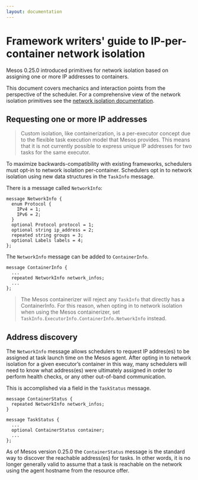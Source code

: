 ```yaml
---
layout: documentation
---
```


# Framework writers&apos; guide to IP-per-container network isolation

Mesos 0.25.0 introduced primitives for network isolation based on
assigning one or more IP addresses to containers.

This document covers mechanics and interaction points from the
perspective of the scheduler.  For a comprehensive view of the network
isolation primitives see the
[network isolation documentation](network-isolation.md).

## Requesting one or more IP addresses

> Custom isolation, like containerization, is a per-executor concept due
> to the flexible task execution model that Mesos provides.  This means
> that it is not currently possible to express unique IP addresses for
> two tasks for the same executor.

To maximize backwards-compatibility with existing frameworks, schedulers
must opt-in to network isolation per-container.  Schedulers opt in to
network isolation using new data structures in the `TaskInfo` message.

There is a message called `NetworkInfo`:

~~~{.proto}
message NetworkInfo {
  enum Protocol {
    IPv4 = 1;
    IPv6 = 2;
  }
  optional Protocol protocol = 1;
  optional string ip_address = 2;
  repeated string groups = 3;
  optional Labels labels = 4;
};
~~~

The `NetworkInfo` message can be added to `ContainerInfo`.

~~~{.proto}
message ContainerInfo {
  ...
  repeated NetworkInfo network_infos;
  ...
};
~~~

> The Mesos containerizer will reject any `TaskInfo` that directly has
> a ContainerInfo.  For this reason, when opting in to network isolation
> when using the Mesos containerizer, set
> `TaskInfo.ExecutorInfo.ContainerInfo.NetworkInfo` instead.

## Address discovery

The `NetworkInfo` message allows schedulers to request IP addres(es) to be
assigned at task launch time on the Mesos agent.  After opting in to
network isolation for a given executor’s container in this way, many
schedulers will need to know what address(es) were ultimately assigned
in order to perform health checks, or any other out-of-band
communication.

This is accomplished via a field in the `TaskStatus` message.

~~~{.proto}
message ContainerStatus {
  repeated NetworkInfo network_infos;
}
~~~

~~~{.proto}
message TaskStatus {
  ...
  optional ContainerStatus container;
  ...
};
~~~

As of Mesos version 0.25.0 the `ContainerStatus` message is the standard way
to discover the reachable address(es) for tasks.  In other words, it is no
longer generally valid to assume that a task is reachable on the network using
the agent hostname from the resource offer.
